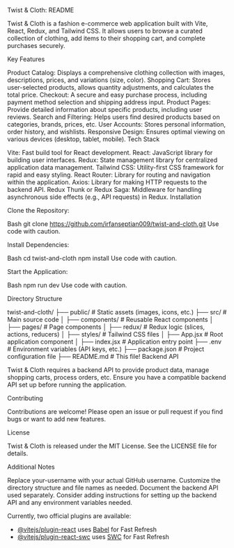 Twist & Cloth: README

Twist & Cloth is a fashion e-commerce web application built with Vite, React, Redux, and Tailwind CSS. It allows users to browse a curated collection of clothing, add items to their shopping cart, and complete purchases securely.

Key Features

Product Catalog: Displays a comprehensive clothing collection with images, descriptions, prices, and variations (size, color).
Shopping Cart: Stores user-selected products, allows quantity adjustments, and calculates the total price.
Checkout: A secure and easy purchase process, including payment method selection and shipping address input.
Product Pages: Provide detailed information about specific products, including user reviews.
Search and Filtering: Helps users find desired products based on categories, brands, prices, etc.
User Accounts: Stores personal information, order history, and wishlists.
Responsive Design: Ensures optimal viewing on various devices (desktop, tablet, mobile).
Tech Stack

Vite: Fast build tool for React development.
React: JavaScript library for building user interfaces.
Redux: State management library for centralized application data management.
Tailwind CSS: Utility-first CSS framework for rapid and easy styling.
React Router: Library for routing and navigation within the application.
Axios: Library for making HTTP requests to the backend API.
Redux Thunk or Redux Saga: Middleware for handling asynchronous side effects (e.g., API requests) in Redux.
Installation

Clone the Repository:

Bash
git clone https://github.com/irfanseptian009/twist-and-cloth.git
Use code with caution.

Install Dependencies:

Bash
cd twist-and-cloth
npm install
Use code with caution.

Start the Application:

Bash
npm run dev
Use code with caution.

Directory Structure

twist-and-cloth/
├── public/             # Static assets (images, icons, etc.)
├── src/                # Main source code
│   ├── components/     # Reusable React components
│   ├── pages/          # Page components
│   ├── redux/          # Redux logic (slices, actions, reducers)
│   ├── styles/         # Tailwind CSS files
│   ├── App.jsx         # Root application component
│   ├── index.jsx       # Application entry point
├── .env                # Environment variables (API keys, etc.)
├── package.json        # Project configuration file
├── README.md           # This file!
Backend API

Twist & Cloth requires a backend API to provide product data, manage shopping carts, process orders, etc. Ensure you have a compatible backend API set up before running the application.

Contributing

Contributions are welcome! Please open an issue or pull request if you find bugs or want to add new features.

License

Twist & Cloth is released under the MIT License. See the LICENSE file for details.

Additional Notes

Replace your-username with your actual GitHub username.
Customize the directory structure and file names as needed.
Document the backend API used separately.
Consider adding instructions for setting up the backend API and any environment variables needed.

Currently, two official plugins are available:

- [@vitejs/plugin-react](https://github.com/vitejs/vite-plugin-react/blob/main/packages/plugin-react/README.md) uses [Babel](https://babeljs.io/) for Fast Refresh
- [@vitejs/plugin-react-swc](https://github.com/vitejs/vite-plugin-react-swc) uses [SWC](https://swc.rs/) for Fast Refresh
